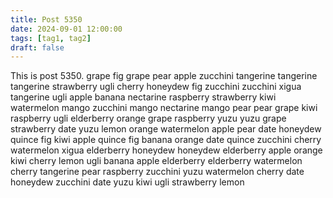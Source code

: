 ```yaml
---
title: Post 5350
date: 2024-09-01 12:00:00
tags: [tag1, tag2]
draft: false
---
```

This is post 5350.
grape
fig
grape
pear
apple
zucchini
tangerine
tangerine
tangerine
strawberry
ugli
cherry
honeydew
fig
zucchini
zucchini
xigua
tangerine
ugli
apple
banana
nectarine
raspberry
strawberry
kiwi
watermelon
mango
zucchini
mango
nectarine
mango
pear
pear
grape
kiwi
raspberry
ugli
elderberry
orange
grape
raspberry
yuzu
yuzu
grape
strawberry
date
yuzu
lemon
orange
watermelon
apple
pear
date
honeydew
quince
fig
kiwi
apple
quince
fig
banana
orange
date
quince
zucchini
cherry
watermelon
xigua
elderberry
honeydew
honeydew
elderberry
apple
orange
kiwi
cherry
lemon
ugli
banana
apple
elderberry
elderberry
watermelon
cherry
tangerine
pear
raspberry
zucchini
yuzu
watermelon
cherry
date
honeydew
zucchini
date
yuzu
kiwi
ugli
strawberry
lemon
